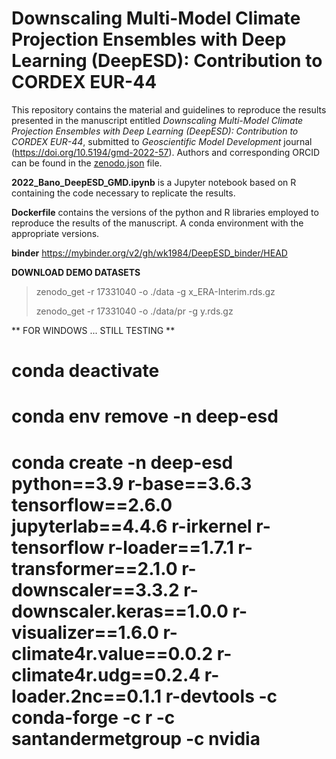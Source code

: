 # Downscaling Multi-Model Climate Projection Ensembles with Deep Learning (DeepESD): Contribution to CORDEX EUR-44
This repository contains the material and guidelines to reproduce the results presented in the manuscript entitled *Downscaling Multi-Model Climate Projection Ensembles with Deep Learning (DeepESD): Contribution to CORDEX EUR-44*, submitted to *Geoscientific Model Development* journal  (https://doi.org/10.5194/gmd-2022-57). Authors and corresponding ORCID can be found in the [zenodo.json](.zenodo.json) file.

**2022_Bano_DeepESD_GMD.ipynb** is a Jupyter notebook based on R containing the code necessary to replicate the results. 

**Dockerfile** contains the versions of the python and R libraries employed to reproduce the results of the manuscript. A conda environment with the appropriate versions.

**binder** https://mybinder.org/v2/gh/wk1984/DeepESD_binder/HEAD


**DOWNLOAD DEMO DATASETS**
> zenodo_get -r 17331040 -o ./data -g x_ERA-Interim.rds.gz
> 
> zenodo_get -r 17331040 -o ./data/pr -g y.rds.gz

** FOR WINDOWS ... STILL TESTING **

  # conda deactivate
  # conda env remove -n deep-esd
  # conda create -n deep-esd python==3.9 r-base==3.6.3 tensorflow==2.6.0 jupyterlab==4.4.6 r-irkernel r-tensorflow r-loader==1.7.1 r-transformer==2.1.0 r-downscaler==3.3.2 r-downscaler.keras==1.0.0 r-visualizer==1.6.0 r-climate4r.value==0.0.2 r-climate4r.udg==0.2.4 r-loader.2nc==0.1.1 r-devtools -c conda-forge -c r -c santandermetgroup -c nvidia
